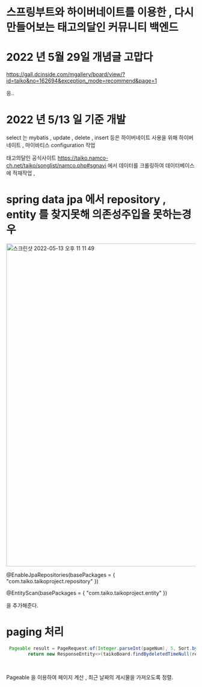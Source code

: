 # 스프링부트와 하이버네이트를 이용한 , 다시만들어보는 태고의달인 커뮤니티 백엔드 

# 2022 년 5월 29일 개념글 고맙다 

https://gall.dcinside.com/mgallery/board/view/?id=taiko&no=162694&exception_mode=recommend&page=1

응..

# 2022 년 5/13 일 기준 개발 

select 는 mybatis , update , delete , insert 등은 하이버네이트 사용을 위해 하이버네이트 , 마이바티스 configuration 작업 

태고의달인 공식사이트 https://taiko.namco-ch.net/taiko/songlist/namco.php#sgnavi 에서 데이터를 크롤링하여 데이터베이스에 적재작업 , 

# spring data jpa 에서  repository , entity 를 찾지못해 의존성주입을 못하는경우 
<img width="857" alt="스크린샷 2022-05-13 오후 11 11 49" src="https://user-images.githubusercontent.com/69393030/168302292-3fb2964b-34fc-4eae-8596-ecb96bd2b041.png">

@EnableJpaRepositories(basePackages = { "com.taiko.taikoproject.repository" })

@EntityScan(basePackages = { "com.taiko.taikoproject.entity" }) 

을 추가해준다.


# paging 처리 
```java
 Pageable result = PageRequest.of(Integer.parseInt(pageNum), 5, Sort.by("createdTime").descending());
        return new ResponseEntity<>(taikoBoard.findBydeletedTimeNull(result), HttpStatus.OK);

              
 ```
  Pageable 을 이용하여 페이지 계산  , 최근 날짜의 게시물을 가져오도록 정렬.
  
  


